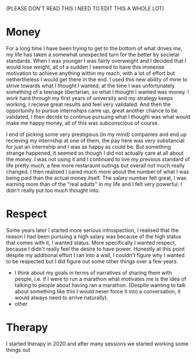 (PLEASE DON'T READ THIS I NEED TO EDIT THIS A WHOLE LOT)

# Money 
For a long time I have been trying to get to the bottom of what drives me, my life has taken a somewhat unexpected turn for the better by societal standards.
When I was younger I was fairly overweight and I decided that I would lose weight, all of a sudden I seemed to have this immense motivation to 
achieve anything within my reach, with a lot of effort but nethertheless I would get there in the end. I used this new ability of mine to strive 
towards what I thought I wanted, at the time I was unfortunately something of a teenage libertarian, so what I thought I wanted was money. I work hard
through my first years of university and my strategy keeps working, I recieve great results and feel very validated. And then the opportunity to pursue internships came up, great another chance to be validated, I then decide to continue pursuing what I thought was what would make me happy money, all of this was subconscious of course. 

I end of picking some very prestigious (in my mind) companies and end up recieving my internship at one of them, the pay here was very substancial for just an internship and I was as happy as could be. But something strange happened, it seemed as though I did not actually care at all about the money. I was not using it and I continued to live my previous standard of life pretty much, a few more restaraunt outings but overall not much really changed. I then realised I cared much more about the number of what I was being paid than the actual money itself. The salary number felt great, I was earning more than of the "real adults" in my life and I felt very powerful. I didn't really put too much thought into.

# Respect
Some years later I started more serious introspection, I realised that the reason I had been pursuing a high salary was because of the high status that comes with it, I wanted status. More specifically I wanted respect, because I didn't really feel the desire to have power. Honestly at this point despite my additional effort I ran into a wall, I couldn't figure why I wanted to be respected but I did figure out some other things over a few years.
* I think about my goals in terms of narratives of sharing them with people, i.e. if I were to run a marathon what motivates me is the idea of talking to people about having ran a marathon. (Despite wanting to talk about something like this I would never force it into a conversation, it would always need to arrive naturally).
* other

# Therapy
I started therapy in 2020 and after many sessions we started working some things out 

